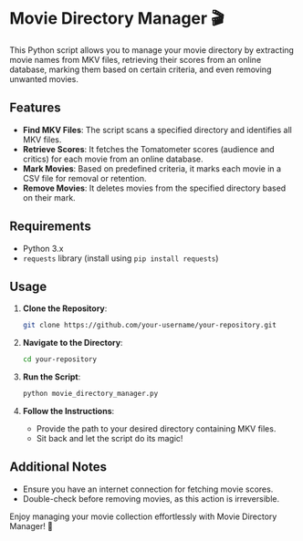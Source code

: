 # Movie Directory Manager 🎬 

This Python script allows you to manage your movie directory by extracting movie names from MKV files, retrieving their scores from an online database, marking them based on certain criteria, and even removing unwanted movies.

## Features

- **Find MKV Files**: The script scans a specified directory and identifies all MKV files.
- **Retrieve Scores**: It fetches the Tomatometer scores (audience and critics) for each movie from an online database.
- **Mark Movies**: Based on predefined criteria, it marks each movie in a CSV file for removal or retention.
- **Remove Movies**: It deletes movies from the specified directory based on their mark.

## Requirements

- Python 3.x
- `requests` library (install using `pip install requests`)

## Usage

1. **Clone the Repository**:

    ```bash
    git clone https://github.com/your-username/your-repository.git
    ```

2. **Navigate to the Directory**:

    ```bash
    cd your-repository
    ```

3. **Run the Script**:

    ```bash
    python movie_directory_manager.py
    ```

4. **Follow the Instructions**:
    - Provide the path to your desired directory containing MKV files.
    - Sit back and let the script do its magic!

## Additional Notes

- Ensure you have an internet connection for fetching movie scores.
- Double-check before removing movies, as this action is irreversible.

Enjoy managing your movie collection effortlessly with Movie Directory Manager! 🍿
